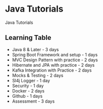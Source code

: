 # Java Tutorials
Java Tutorials

## Learning Table
  - Java 8 & Later - 3 days 
  - Spring Boot Framework and setup - 1 days
  - MVC Design Pattern with practice - 2 days
  - Hibernate and JPA with practice - 2 days
  - Kafka Integration with Practice - 2 days 
  - Mocks & Testing - 2 days
  - Sl4j Logger - 1 day
  - Security - 1 day
  - Docker - 2 days
  - Github - 1 days
  - Assessment - 3 days
